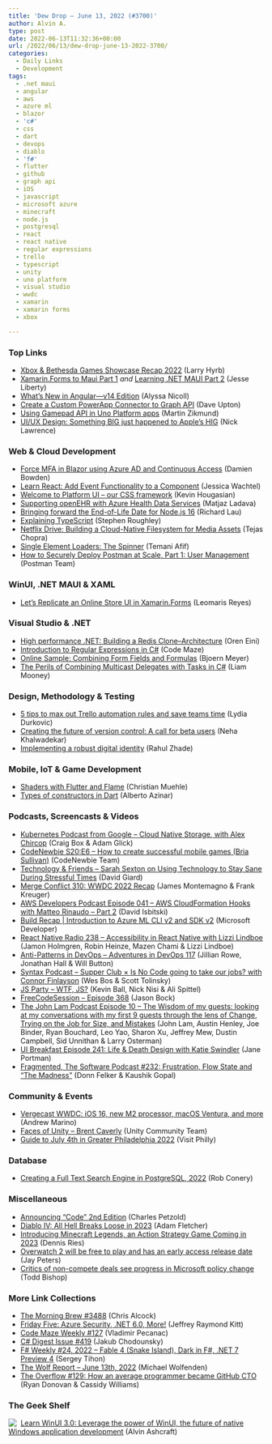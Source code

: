 ```yaml
---
title: 'Dew Drop – June 13, 2022 (#3700)'
author: Alvin A.
type: post
date: 2022-06-13T11:32:36+00:00
url: /2022/06/13/dew-drop-june-13-2022-3700/
categories:
  - Daily Links
  - Development
tags:
  - .net maui
  - angular
  - aws
  - azure ml
  - blazor
  - 'c#'
  - css
  - dart
  - devops
  - diablo
  - 'f#'
  - flutter
  - github
  - graph api
  - iOS
  - javascript
  - microsoft azure
  - minecraft
  - node.js
  - postgresql
  - react
  - react native
  - regular expressions
  - trello
  - typescript
  - unity
  - uno platform
  - visual studio
  - wwdc
  - xamarin
  - xamarin forms
  - xbox

---
```

### <a name="top"></a>Top Links

  * <a href="https://majornelson.com/2022/06/12/xbox-bethesda-games-showcase-recap/" target="_blank" rel="noopener">Xbox & Bethesda Games Showcase Recap 2022</a> (Larry Hyrb)
  * <a href="https://jesseliberty.com/2022/06/10/xamarin-forms-to-maui-part-1/" target="_blank" rel="noopener">Xamarin.Forms to Maui Part 1</a> _and_ <a href="https://jesseliberty.com/2022/06/11/learning-net-maui-part-2/" target="_blank" rel="noopener">Learning .NET MAUI Part 2</a> (Jesse Liberty)
  * <a href="https://www.telerik.com/blogs/whats-new-angular-v14-edition" target="_blank" rel="noopener">What’s New in Angular—v14 Edition</a> (Alyssa Nicoll)
  * <a href="https://techcommunity.microsoft.com/t5/healthcare-and-life-sciences/create-a-custom-powerapp-connector-to-graph-api/ba-p/3494104?WT.mc_id=DOP-MVP-4025064" target="_blank" rel="noopener">Create a Custom PowerApp Connector to Graph API</a> (Dave Upton)
  * <a href="https://blog.mzikmund.com/2022/06/using-gamepad-in-uno-platform-apps/" target="_blank" rel="noopener">Using Gamepad API in Uno Platform apps</a> (Martin Zikmund)
  * <a href="https://uxplanet.org/ui-ux-design-something-big-just-happened-to-apples-hig-e59633df0b79" target="_blank" rel="noopener">UI/UX Design: Something BIG just happened to Apple’s HIG</a> (Nick Lawrence)



### <a name="web"></a>Web & Cloud Development

  * <a href="https://damienbod.com/2022/06/13/force-mfa-in-blazor-using-azure-ad-and-continuous-access/" target="_blank" rel="noopener">Force MFA in Blazor using Azure AD and Continuous Access</a> (Damien Bowden)
  * <a href="https://thenewstack.io/learn-react-add-event-functionality-to-a-component/" target="_blank" rel="noopener">Learn React: Add Event Functionality to a Component</a> (Jessica Wachtel)
  * <a href="https://rimdev.io/welcome-to-platform-ui-our-css-framework/" target="_blank" rel="noopener">Welcome to Platform UI &#8211; our CSS framework</a> (Kevin Hougasian)
  * <a href="https://azure.microsoft.com/blog/supporting-openehr-with-azure-health-data-services/?WT.mc_id=DOP-MVP-4025064" target="_blank" rel="noopener">Supporting openEHR with Azure Health Data Services</a> (Matjaz Ladava)
  * <a href="https://nodejs.org/en/blog/announcements/nodejs16-eol" target="_blank" rel="noopener">Bringing forward the End-of-Life Date for Node.js 16</a> (Richard Lau)
  * <a href="https://stephenroughley.com/2022/06/09/explaining-typescript/" target="_blank" rel="noopener">Explaining TypeScript</a> (Stephen Roughley)
  * <a href="https://www.infoq.com/articles/netflix-drive-cloud-native-filesystem/?utm_campaign=infoq_content&utm_source=infoq&utm_medium=feed&utm_term=global" target="_blank" rel="noopener">Netflix Drive: Building a Cloud-Native Filesystem for Media Assets</a> (Tejas Chopra)
  * <a href="https://css-tricks.com/single-element-loaders-the-spinner/" target="_blank" rel="noopener">Single Element Loaders: The Spinner</a> (Temani Afif)
  * <a href="https://blog.postman.com/how-to-securely-deploy-postman-at-scale-user-management/" target="_blank" rel="noopener">How to Securely Deploy Postman at Scale, Part 1: User Management</a> (Postman Team)



### <a name="silverlight"></a>WinUI, .NET MAUI & XAML

  * <a href="https://www.syncfusion.com/blogs/post/lets-replicate-an-online-store-ui-in-xamarin-forms.aspx" target="_blank" rel="noopener">Let’s Replicate an Online Store UI in Xamarin.Forms</a> (Leomaris Reyes)



### <a name="dotnet"></a>Visual Studio & .NET

  * <a href="https://ayende.com/blog/197473-C/high-performance-net-building-a-redis-clone-architecture?Key=7323415a-4cca-48e4-a99d-8117bae385ee" target="_blank" rel="noopener">High performance .NET: Building a Redis Clone–Architecture</a> (Oren Eini)
  * <a href="https://code-maze.com/regular-expressions-csharp/" target="_blank" rel="noopener">Introduction to Regular Expressions in C#</a> (Code Maze)
  * <a href="https://www.textcontrol.com/blog/2022/06/10/online-sample-combining-form-fields-and-formulas/" target="_blank" rel="noopener">Online Sample: Combining Form Fields and Formulas</a> (Bjoern Meyer)
  * <a href="https://endjin.com/blog/2022/06/the-perils-of-combining-multicast-delegates-with-tasks-in-csharp.html" target="_blank" rel="noopener">The Perils of Combining Multicast Delegates with Tasks in C#</a> (Liam Mooney)



### <a name="design"></a>Design, Methodology & Testing

  * <a href="https://blog.trello.com/enterprise/trello-automation-rules" target="_blank" rel="noopener">5 tips to max out Trello automation rules and save teams time</a> (Lydia Durkovic)
  * <a href="https://blog.unity.com/technology/creating-the-future-of-version-control-a-call-for-beta-users" target="_blank" rel="noopener">Creating the future of version control: A call for beta users</a> (Neha Khalwadekar)
  * <a href="https://github.blog/2022-06-10-implementing-a-robust-digital-identity/" target="_blank" rel="noopener">Implementing a robust digital identity</a> (Rahul Zhade)



### <a name="mobile"></a>Mobile, IoT & Game Development

  * <a href="https://medium.com/flutter-community/shaders-with-flutter-and-flame-faf5fda42100?source=rss----86fb29d7cc6a---4" target="_blank" rel="noopener">Shaders with Flutter and Flame</a> (Christian Muehle)
  * <a href="https://medium.com/flutter-community/types-of-construtors-in-dart-8642d3f176ae?source=rss----86fb29d7cc6a---4" target="_blank" rel="noopener">Types of constructors in Dart</a> (Alberto Azinar)



### <a name="podcasts"></a>Podcasts, Screencasts & Videos

  * <a href="https://kubernetespodcast.com/episode/182-cloud-native-storage/" target="_blank" rel="noopener">Kubernetes Podcast from Google &#8211; Cloud Native Storage, with Alex Chircop</a> (Craig Box & Adam Glick)
  * <a href="https://www.codenewbie.org/podcast/how-to-create-successful-mobile-games" target="_blank" rel="noopener">CodeNewbie S20:E6 &#8211; How to create successful mobile games (Bria Sullivan)</a> (CodeNewbie Team)
  * <a href="https://davidgiard.com/sarah-sexton-on-using-technology-to-stay-sane-during-stressful-times" target="_blank" rel="noopener">Technology & Friends &#8211; Sarah Sexton on Using Technology to Stay Sane During Stressful Times</a> (David Giard)
  * <a href="http://www.mergeconflict.fm/310" target="_blank" rel="noopener">Merge Conflict 310: WWDC 2022 Recap</a> (James Montemagno & Frank Kreuger)
  * <a href="https://soundcloud.com/awsdevelopers/episode-041-aws-cloudformation-hooks-with-matteo-rinaudo-part-2" target="_blank" rel="noopener">AWS Developers Podcast Episode 041 &#8211; AWS CloudFormation Hooks with Matteo Rinaudo &#8211; Part 2</a> (David Isbitski)
  * <a href="http://www.youtube.com/watch?v=unbzStG3IVY" target="_blank" rel="noopener">Build Recap | Introduction to Azure ML CLI v2 and SDK v2</a> (Microsoft Developer)
  * <a href="https://www.reactnativeradio.com/episodes/rnr-238-accessibility-in-react-native-with-lizzi-lindboe" target="_blank" rel="noopener">React Native Radio 238 &#8211; Accessibility in React Native with Lizzi Lindboe</a> (Jamon Holmgren, Robin Heinze, Mazen Chami & Lizzi Lindboe)
  * <a href="https://adventuresindevopspodcast.com/anti-patterns-in-devops-devops-117" target="_blank" rel="noopener">Anti-Patterns in DevOps &#8211; Adventures in DevOps 117</a> (Jillian Rowe, Jonathan Hall & Will Button)
  * <a href="https://syntax.fm/show/469/supper-club-is-no-code-going-to-take-our-jobs-with-connor-finlayson" target="_blank" rel="noopener">Syntax Podcast &#8211; Supper Club × Is No Code going to take our jobs? with Connor Finlayson</a> (Wes Bos & Scott Tolinsky)
  * <a href="https://changelog.com/jsparty/229" target="_blank" rel="noopener">JS Party &#8211; WTF, JS?</a> (Kevin Ball, Nick Nisi & Ali Spittel)
  * <a href="http://www.youtube.com/watch?v=_wNQT-f90Xw" target="_blank" rel="noopener">FreeCodeSession &#8211; Episode 368</a> (Jason Bock)
  * <a href="https://john-lam-podcast.simplecast.com/episodes/ep10-the-wisdom-of-my-guests-looking-at-my-conversations-with-my-first-9-guests-through-the-lens-of-change-trying-on-the-job-and-mistakes-JyhR18P3" target="_blank" rel="noopener">The John Lam Podcast Episode 10 &#8211; The Wisdom of my guests: looking at my conversations with my first 9 guests through the lens of Change, Trying on the Job for Size, and Mistakes</a> (John Lam, Austin Henley, Joe Binder, Ryan Bouchard, Leo Yao, Sharon Xu, Jeffrey Mew, Dustin Campbell, Sid Unnithan & Larry Osterman)
  * <a href="https://uibreakfast.com/241-life-death-design-with-katie-swindler" target="_blank" rel="noopener">UI Breakfast Episode 241: Life & Death Design with Katie Swindler</a> (Jane Portman)
  * <a href="https://fragmentedpodcast.com/episodes/232/" target="_blank" rel="noopener">Fragmented, The Software Podcast #232: Frustration, Flow State and &#8220;The Madness&#8221;</a> (Donn Felker & Kaushik Gopal)



### <a name="events"></a>Community & Events

  * <a href="https://www.theverge.com/23162491/vergecast-podcast-500-wwdc-2022-ios16-macos-ventura-m2" target="_blank" rel="noopener">Vergecast WWDC: iOS 16, new M2 processor, macOS Ventura, and more</a> (Andrew Marino)
  * <a href="https://blog.unity.com/community/faces-of-unity-brent-caverly" target="_blank" rel="noopener">Faces of Unity – Brent Caverly</a> (Unity Community Team)
  * <a href="https://www.visitphilly.com/articles/philadelphia/fourth-of-july-in-philadelphia-wawa-welcome-america/" target="_blank" rel="noopener">Guide to July 4th in Greater Philadelphia 2022</a> (Visit Philly)



### <a name="sql"></a>Database

  * <a href="https://bigmachine.io/2022/06/12/creating-a-full-text-search-engine-in-postgresql-2022/?utm_source=rss&utm_medium=rss&utm_campaign=creating-a-full-text-search-engine-in-postgresql-2022" target="_blank" rel="noopener">Creating a Full Text Search Engine in PostgreSQL, 2022</a> (Rob Conery)



### <a name="misc"></a>Miscellaneous

  * <a href="http://www.charlespetzold.com/blog/2022/06/Announcing-Code-2nd-Edition.html" target="_blank" rel="noopener">Announcing “Code” 2nd Edition</a> (Charles Petzold)
  * <a href="https://news.xbox.com/en-us/2022/06/12/diablo-iv-all-hell-breaks-loose-in-2023/" target="_blank" rel="noopener">Diablo IV: All Hell Breaks Loose in 2023</a> (Adam Fletcher)
  * <a href="https://news.xbox.com/en-us/2022/06/12/introducing-minecraft-legends-an-action-strategy-game-coming-in-2023/" target="_blank" rel="noopener">Introducing Minecraft Legends, an Action Strategy Game Coming in 2023</a> (Dennis Ries)
  * <a href="https://www.theverge.com/2022/6/12/23164896/overwatch-2-pvp-early-access-release-date" target="_blank" rel="noopener">Overwatch 2 will be free to play and has an early access release date</a> (Jay Peters)
  * <a href="https://www.geekwire.com/2022/critics-of-non-compete-agreements-see-progress-in-microsoft-policy-change/" target="_blank" rel="noopener">Critics of non-compete deals see progress in Microsoft policy change</a> (Todd Bishop)



### <a name="links"></a>More Link Collections

  * <a href="https://blog.cwa.me.uk/2022/06/13/the-morning-brew-3488/" target="_blank" rel="noopener">The Morning Brew #3488</a> (Chris Alcock)
  * <a href="https://techcommunity.microsoft.com/t5/microsoft-mvp-award-program-blog/friday-five-azure-security-net-6-0-more/ba-p/3489630?WT.mc_id=DOP-MVP-4025064" target="_blank" rel="noopener">Friday Five: Azure Security, .NET 6.0, More!</a> (Jeffrey Raymond Kitt)
  * <a href="https://code-maze.com/code-maze-weekly-127/" target="_blank" rel="noopener">Code Maze Weekly #127</a> (Vladimir Pecanac)
  * <a href="https://csharpdigest.net/digests/419" target="_blank" rel="noopener">C# Digest Issue #419</a> (Jakub Chodounsky)
  * <a href="https://sergeytihon.com/2022/06/11/f-weekly-24-2022-fable-4-snake-island-dark-in-f-net-7-preview-4/" target="_blank" rel="noopener">F# Weekly #24, 2022 – Fable 4 (Snake Island), Dark in F#, .NET 7 Preview 4</a> (Sergey Tihon)
  * <a href="https://michael-wolfenden.github.io/2022/06/13/june-13th-2022/" target="_blank" rel="noopener">The Wolf Report &#8211; June 13th, 2022</a> (Michael Wolfenden)
  * <a href="https://stackoverflow.blog/2022/06/10/the-overflow-129-how-an-average-programmer-became-github-cto/" target="_blank" rel="noopener">The Overflow #129: How an average programmer became GitHub CTO</a> (Ryan Donovan & Cassidy Williams)



### <a name="shelf"></a>The Geek Shelf

<a href="https://www.amazon.com/dp/1800208669/" target="_blank" rel="noopener"><img decoding="async" align="left" style="margin: 0px 4px 0px 0px; border: 0px currentcolor; border-image: none; float: left; display: inline; background-image: none;" src="https://m.media-amazon.com/images/I/41Z9lMC71WL._SS135_.jpg" border="0" /></a>&nbsp;<a href="https://www.amazon.com/dp/1800208669/" target="_blank" rel="noopener">Learn WinUI 3.0: Leverage the power of WinUI, the future of native Windows application development</a> (Alvin Ashcraft)